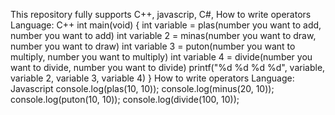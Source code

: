 This repository fully supports C++, javascrip, C#, 
How to write operators
Language: C++
int main(void) {
int variable = plas(number you want to add, number you want to add)
int variable 2 = minas(number you want to draw, number you want to draw)
int variable 3 = puton(number you want to multiply, number you want to multiply)
int variable 4 = divide(number you want to divide, number you want to divide)
printf("%d %d %d %d", variable, variable 2, variable 3, variable 4)
}
How to write operators
Language: Javascript
console.log(plas(10, 10));
console.log(minus(20, 10));
console.log(puton(10, 10));
console.log(divide(100, 10));
